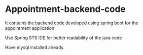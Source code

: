 # Appointment-backend-code
It contains the backend code developed using spring boot for the appointment application

Use Spring STS IDE for better readability of the java code

Have mysql installed already.
